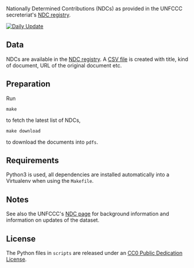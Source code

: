 Nationally Determined Contributions (NDCs) as provided in the UNFCCC
secreteriat's
[NDC registry](https://unfccc.int/NDCREG).

[![Daily Update](https://github.com/openclimatedata/ndcs/actions/workflows/update.yml/badge.svg)](https://github.com/openclimatedata/ndcs/actions)

## Data

NDCs are available in the [NDC registry](https://unfccc.int/NDCREG).
A [CSV file](data/ndcs.csv) is created with title, kind of document, URL of the
original document etc.
## Preparation

Run

    make

to fetch the latest list of NDCs,

    make download

to download the documents into `pdfs`.

## Requirements

Python3 is used, all dependencies are installed automatically into a Virtualenv
when using the `Makefile`.

## Notes

See also the UNFCCC's [NDC page](https://unfccc.int/process-and-meetings/the-paris-agreement/nationally-determined-contributions-ndcs/nationally-determined-contributions-ndcs)
for background information and information on updates of the dataset.

## License

The Python files in `scripts` are released under an
[CC0 Public Dedication License](https://creativecommons.org/publicdomain/zero/1.0/).
